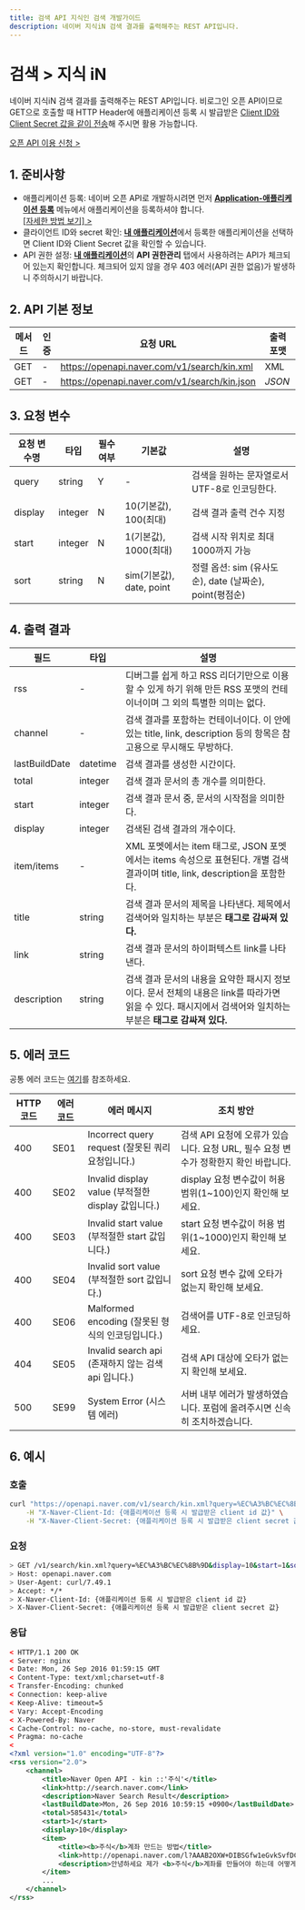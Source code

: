 ```yaml
---
title: 검색 API 지식인 검색 개발가이드
description: 네이버 지식iN 검색 결과를 출력해주는 REST API입니다.
---
```


# 검색 &gt; 지식 iN

네이버 지식iN 검색 결과를 출력해주는 REST API입니다. 비로그인 오픈 API이므로 GET으로 호출할 때 HTTP Header에 애플리케이션 등록 시 발급받은 [Client ID와 Client Secret 값을 같이 전송](https://developers.naver.com/docs/common/apicall)해 주시면 활용 가능합니다.
    </p>
<div class="buttons2"><a class="btn_b_hi3" href="https://developers.naver.com/apps/#/register?defaultScope=search">오픈 API 이용 신청 &gt;</a></div>

## 1. 준비사항

- 애플리케이션 등록: 네이버 오픈 API로 개발하시려면 먼저 **[Application-애플리케이션 등록](https://developers.naver.com/apps/#/register?defaultScope=search)** 메뉴에서 애플리케이션을 등록하셔야 합니다. <br>[\[자세한 방법 보기\] &gt;](https://developers.naver.com/docs/common/register)
- 클라이언트 ID와 secret 확인: [**내 애플리케이션**](https://developers.naver.com/appinfo)에서 등록한 애플리케이션을 선택하면 Client ID와 Client Secret 값을 확인할 수 있습니다.
- API 권한 설정: [**내 애플리케이션**](https://developers.naver.com/appinfo)의 **API 권한관리** 탭에서 사용하려는 API가 체크되어 있는지 확인합니다. 체크되어 있지 않을 경우 403 에러(API 권한 없음)가 발생하니 주의하시기 바랍니다.
## 2. API 기본 정보

|메서드|인증|요청 URL|출력 포맷|
|---|---|---|---|
|GET|-|https://openapi.naver.com/v1/search/kin.xml|XML|
|GET|-|https://openapi.naver.com/v1/search/kin.json|<em class="color_p3">JSON</em>|

## 3. 요청 변수

|요청 변수명|타입|필수 여부|기본값|설명|
|---|---|---|---|---|
|query|string|Y|-|검색을 원하는 문자열로서 UTF-8로 인코딩한다.|
|display|integer|N|10(기본값), 100(최대)|검색 결과 출력 건수 지정|
|start|integer|N|1(기본값), 1000(최대)|검색 시작 위치로 최대 1000까지 가능|
|sort|string|N|sim(기본값), date, point|정렬 옵션: sim (유사도순), date (날짜순), point(평점순)|

## 4. 출력 결과

|필드|타입|설명|
|---|---|---|
|rss|-|디버그를 쉽게 하고 RSS 리더기만으로 이용할 수 있게 하기 위해 만든 RSS 포맷의 컨테이너이며 그 외의 특별한 의미는 없다.|
|channel|-|검색 결과를 포함하는 컨테이너이다. 이 안에 있는 title, link, description 등의 항목은 참고용으로 무시해도 무방하다.|
|lastBuildDate|datetime|검색 결과를 생성한 시간이다.|
|total|integer|검색 결과 문서의 총 개수를 의미한다.|
|start|integer|검색 결과 문서 중, 문서의 시작점을 의미한다.|
|display|integer|검색된 검색 결과의 개수이다.|
|item/items|-|XML 포멧에서는 item 태그로, JSON 포멧에서는 items 속성으로 표현된다. 개별 검색 결과이며 title, link, description을 포함한다.|
|title|string|검색 결과 문서의 제목을 나타낸다. 제목에서 검색어와 일치하는 부분은 <strong>태그로 감싸져 있다.</strong>|
|link|string|검색 결과 문서의 하이퍼텍스트 link를 나타낸다.|
|description|string|검색 결과 문서의 내용을 요약한 패시지 정보이다. 문서 전체의 내용은 link를 따라가면 읽을 수 있다. 패시지에서 검색어와 일치하는 부분은 <strong>태그로 감싸져 있다.</strong>|

## 5. 에러 코드 

공통 에러 코드는 [여기](https://developers.naver.com/docs/common/openapiguide/errorcode.md)를 참조하세요.

|HTTP 코드|에러 코드|에러 메시지|조치 방안|
|---|---|---|---|
|400|SE01|Incorrect query request (잘못된 쿼리요청입니다.)|검색 API 요청에 오류가 있습니다. 요청 URL, 필수 요청 변수가 정확한지 확인 바랍니다.|
|400|SE02|Invalid display value (부적절한 display 값입니다.)|display 요청 변수값이 허용 범위(1~100)인지 확인해 보세요.|
|400|SE03|Invalid start value (부적절한 start 값입니다.)|start 요청 변수값이 허용 범위(1~1000)인지 확인해 보세요.|
|400|SE04|Invalid sort value (부적절한 sort 값입니다.)|sort 요청 변수 값에 오타가 없는지 확인해 보세요.|
|400|SE06|Malformed encoding (잘못된 형식의 인코딩입니다.)|검색어를 UTF-8로 인코딩하세요.|
|404|SE05|Invalid search api (존재하지 않는 검색 api 입니다.)|검색 API 대상에 오타가 없는지 확인해 보세요.|
|500|SE99|System Error (시스템 에러)|서버 내부 에러가 발생하였습니다. 포럼에 올려주시면 신속히 조치하겠습니다.|

## 6. 예시

### 호출

```sh
curl "https://openapi.naver.com/v1/search/kin.xml?query=%EC%A3%BC%EC%8B%9D&display=10&start=1&sort=sim" \
    -H "X-Naver-Client-Id: {애플리케이션 등록 시 발급받은 client id 값}" \
    -H "X-Naver-Client-Secret: {애플리케이션 등록 시 발급받은 client secret 값}" -v
```

### 요청

```sh
> GET /v1/search/kin.xml?query=%EC%A3%BC%EC%8B%9D&display=10&start=1&sort=sim HTTP/1.1
> Host: openapi.naver.com
> User-Agent: curl/7.49.1
> Accept: */*
> X-Naver-Client-Id: {애플리케이션 등록 시 발급받은 client id 값}
> X-Naver-Client-Secret: {애플리케이션 등록 시 발급받은 client secret 값}
```

### 응답

```xml
< HTTP/1.1 200 OK
< Server: nginx
< Date: Mon, 26 Sep 2016 01:59:15 GMT
< Content-Type: text/xml;charset=utf-8
< Transfer-Encoding: chunked
< Connection: keep-alive
< Keep-Alive: timeout=5
< Vary: Accept-Encoding
< X-Powered-By: Naver
< Cache-Control: no-cache, no-store, must-revalidate
< Pragma: no-cache
<
<?xml version="1.0" encoding="UTF-8"?>
<rss version="2.0">
    <channel>
        <title>Naver Open API - kin ::'주식'</title>
        <link>http://search.naver.com</link>
        <description>Naver Search Result</description>
        <lastBuildDate>Mon, 26 Sep 2016 10:59:15 +0900</lastBuildDate>
        <total>585431</total>
        <start>1</start>
        <display>10</display>
        <item>
            <title><b>주식</b>계좌 만드는 방법</title>
            <link>http://openapi.naver.com/l?AAAB2OXW+DIBSGfw1eGvkSvfDCapt2S7v73SwMcJJOLAhb+u97MDkh7/OQw4tPJjw7dBxQT9FhyKE5oHYs5mCmbo7xgWiPyAnmbl3p5J8JpVoXYO8knNpEaX9LNztETxpbjejIEKm1DZc9V7gimVe1M6krwTFh2flvEOL9oxGXpIGNUyBSnBqAzahoV3h1zMV7WR2ku4PA+7UMav7a1hDBVNk8fE5F7DATrOEccy5wWyzd+TakzdHWM93zzzRd3+Djk1x+jmf+Dzsv7eKGOwUBAAA=</link>
            <description>안녕하세요 제가 <b>주식</b>계좌를 만들어야 하는데 어떻게 만들어야 하는지 몰라서 궁금한것이 많이 있습니다. <b>주식</b>계좌... <b>주식</b>계좌를 만들때 은행에 가야하나요? 필요한 서류(?)... 안녕하세요, <b>주식</b>투자에 관심을 가지고 질문을 하신 것...</description>
        </item>
        ...
    </channel>
</rss>
```